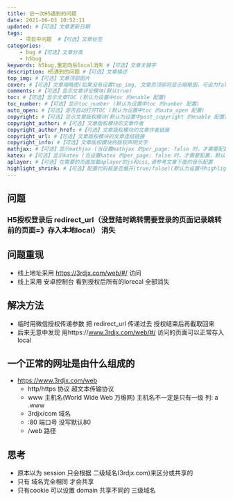 ```yaml
---
title: 记一次H5遇到的问题
date: 2021-06-03 10:52:11
updated: #【可选】文章更新日期
tags: 
    - 项目中问题  #【可选】文章标签
categories: 
    - bug #【可选】文章分类
    - h5bug
keywords: h5bug,重定向后local消失 #【可选】文章关键字
description: H5遇到的问题 #【可选】文章描述
top_img: #【可选】文章顶部图片
cover: #【可选】文章缩略图(如果没有设置top_img, 文章页顶部将显示缩略图，可设为false / 图片地址/ 留空)
comments: #【可选】显示文章评论模块(默认true)
toc: #【可选】显示文章TOC (默认为设置中toc 的enable 配置)
toc_number: #【可选】显示toc_number (默认为设置中toc 的number 配置)
auto_open: #【可选】是否自动打开TOC (默认为设置中toc 的auto_open 配置)
copyright: #【可选】显示文章版权模块(默认为设置中post_copyright 的enable 配置)
copyright_author: #【可选】文章版权模块的文章作者
copyright_author_href: #【可选】文章版权模块的文章作者链接
copyright_url: #【可选】文章版权模块的文章连结链接
copyright_info: #【可选】文章版权模块的版权声明文字
mathjax: #【可选】显示mathjax (当设置mathjax 的per_page: false 时，才需要配置，默认false)
katex: #【可选】显示katex (当设置katex 的per_page: false 时，才需要配置，默认false)
aplayer: #【可选】在需要的页面加载aplayer的js和css,请参考文章下面的音乐配置
highlight_shrink: #【可选】配置代码框是否展开(true/false)(默认为设置中highlight_shrink 的配置)
---
```

## 问题 
### H5授权登录后 redirect_url（没登陆时跳转需要登录的页面记录跳转前的页面=》存入本地local） 消失
## 问题重现
  + 线上地址采用 https://3rdjx.com/web/#/ 访问
  + 线上采用 安卓控制台 看到授权后所有的lorecal 全部消失
## 解决方法
  + 临时用微信授权传递参数 把 redirect_url 传递过去 授权结束后再截取回来 
  + 后来无意中发现 用https://www.3rdjx.com/web/#/ 访问的页面可以正常存入local 
## 一个正常的网址是由什么组成的
  + https://www.3rdjx.com/web
    + http/https 协议 超文本传输协议
    + www        主机名(World Wide Web  万维网) 主机名不一定是只有一级 列: a .www
    + 3rdjx/com  域名
    + :80        端口号 没写默认80
    + /web       路径
## 思考
 + 原本以为 session 只会根据 二级域名(3rdjx.com)来区分或共享的
 + 只有 域名完全相同 才会共享
 + 只有cookie 可以设置 domain 共享不同的 三级域名 